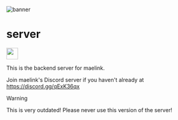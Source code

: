 ![banner](https://u.cubeupload.com/zzbooplister/adorbannerzz1.png)

# server
<a href="https://discord.gg/drPWBDpjES"><img src="https://adthoughtsglobal.github.io/featured%20sections/NovaCore.png" height="30"></a>

This is the backend server for maelink.

Join maelink's Discord server if you haven't already at https://discord.gg/qExK36qx

> [!Warning]
> This is very outdated! Please never use this version of the server!
